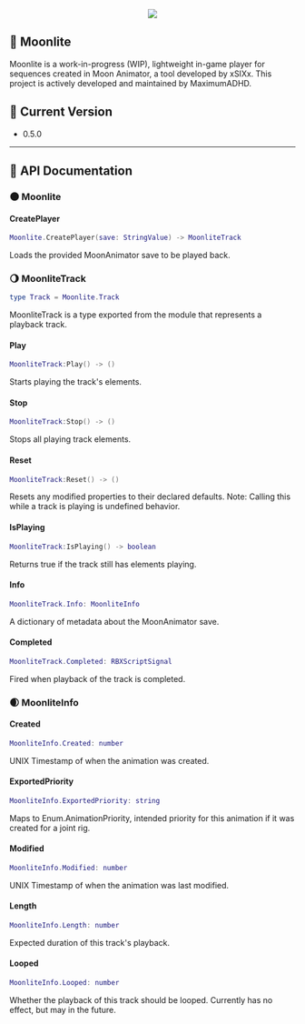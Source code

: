 <p align="center">
  <img src="https://i.imgur.com/aeQoOZ0.png">
</p>

## 🌙 Moonlite

Moonlite is a work-in-progress (WIP), lightweight in-game player for sequences created in Moon Animator, a tool developed by xSIXx. This project is actively developed and maintained by MaximumADHD.

## 🔖 Current Version
- 0.5.0

---

## 🚀 API Documentation 

### 🌑 Moonlite

#### CreatePlayer
```lua
Moonlite.CreatePlayer(save: StringValue) -> MoonliteTrack
```
Loads the provided MoonAnimator save to be played back.

### 🌖 MoonliteTrack
```lua
type Track = Moonlite.Track
```
MoonliteTrack is a type exported from the module that represents a playback track.

#### Play
```lua
MoonliteTrack:Play() -> ()
```
Starts playing the track's elements.

#### Stop
```lua
MoonliteTrack:Stop() -> ()
```
Stops all playing track elements.

#### Reset
```lua
MoonliteTrack:Reset() -> ()
```
Resets any modified properties to their declared defaults. Note: Calling this while a track is playing is undefined behavior.

#### IsPlaying
```lua
MoonliteTrack:IsPlaying() -> boolean
```
Returns true if the track still has elements playing.

#### Info
```lua
MoonliteTrack.Info: MoonliteInfo
```
A dictionary of metadata about the MoonAnimator save.

#### Completed
```lua
MoonliteTrack.Completed: RBXScriptSignal
```
Fired when playback of the track is completed.

### 🌒 MoonliteInfo

#### Created
```lua
MoonliteInfo.Created: number
```
UNIX Timestamp of when the animation was created.

#### ExportedPriority
```lua
MoonliteInfo.ExportedPriority: string
```
Maps to Enum.AnimationPriority, intended priority for this animation if it was created for a joint rig.

#### Modified
```lua
MoonliteInfo.Modified: number
```
UNIX Timestamp of when the animation was last modified.

#### Length
```lua
MoonliteInfo.Length: number
```
Expected duration of this track's playback.

#### Looped
```lua
MoonliteInfo.Looped: number
```
Whether the playback of this track should be looped. Currently has no effect, but may in the future.
